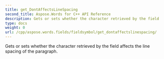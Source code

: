 ```yaml
---
title: get_DontAffectsLineSpacing
second_title: Aspose.Words for C++ API Reference
description: Gets or sets whether the character retrieved by the field affects the line spacing of the paragraph. 
type: docs
weight: 0
url: /cpp/aspose.words.fields/fieldsymbol/get_dontaffectslinespacing/
---
```


Gets or sets whether the character retrieved by the field affects the line spacing of the paragraph. 

